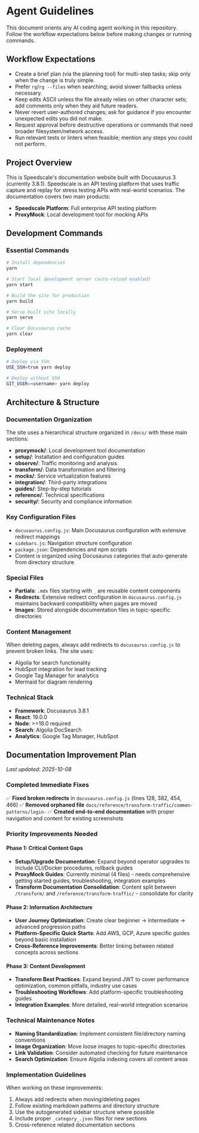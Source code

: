 # Agent Guidelines

This document orients any AI coding agent working in this repository. Follow the workflow expectations below before making changes or running commands.

## Workflow Expectations
- Create a brief plan (via the planning tool) for multi-step tasks; skip only when the change is truly simple.
- Prefer `rg`/`rg --files` when searching; avoid slower fallbacks unless necessary.
- Keep edits ASCII unless the file already relies on other character sets; add comments only when they aid future readers.
- Never revert user-authored changes; ask for guidance if you encounter unexpected edits you did not make.
- Request approval before destructive operations or commands that need broader filesystem/network access.
- Run relevant tests or linters when feasible; mention any steps you could not perform.

## Project Overview
This is Speedscale's documentation website built with Docusaurus 3 (currently 3.8.1). Speedscale is an API testing platform that uses traffic capture and replay for stress testing APIs with real-world scenarios. The documentation covers two main products:
- **Speedscale Platform**: Full enterprise API testing platform  
- **ProxyMock**: Local development tool for mocking APIs

## Development Commands

### Essential Commands
```bash
# Install dependencies
yarn

# Start local development server (auto-reload enabled)
yarn start

# Build the site for production
yarn build

# Serve built site locally
yarn serve

# Clear Docusaurus cache
yarn clear
```

### Deployment
```bash
# Deploy via SSH
USE_SSH=true yarn deploy

# Deploy without SSH  
GIT_USER=<username> yarn deploy
```

## Architecture & Structure

### Documentation Organization
The site uses a hierarchical structure organized in `/docs/` with these main sections:

- **proxymock/**: Local development tool documentation
- **setup/**: Installation and configuration guides
- **observe/**: Traffic monitoring and analysis
- **transform/**: Data transformation and filtering
- **mocks/**: Service virtualization features
- **integration/**: Third-party integrations
- **guides/**: Step-by-step tutorials
- **reference/**: Technical specifications
- **security/**: Security and compliance information

### Key Configuration Files

- `docusaurus.config.js`: Main Docusaurus configuration with extensive redirect mappings
- `sidebars.js`: Navigation structure configuration
- `package.json`: Dependencies and npm scripts
- Content is organized using Docusaurus categories that auto-generate from directory structure

### Special Files

- **Partials**: `.mdx` files starting with `_` are reusable content components
- **Redirects**: Extensive redirect configuration in `docusaurus.config.js` maintains backward compatibility when pages are moved
- **Images**: Stored alongside documentation files in topic-specific directories

### Content Management

When deleting pages, always add redirects to `docusaurus.config.js` to prevent broken links. The site uses:
- Algolia for search functionality
- HubSpot integration for lead tracking  
- Google Tag Manager for analytics
- Mermaid for diagram rendering

### Technical Stack

- **Framework**: Docusaurus 3.8.1
- **React**: 19.0.0  
- **Node**: >=18.0 required
- **Search**: Algolia DocSearch
- **Analytics**: Google Tag Manager, HubSpot

## Documentation Improvement Plan

*Last updated: 2025-10-08*

### Completed Immediate Fixes
✅ **Fixed broken redirects** in `docusaurus.config.js` (lines 128, 382, 454, 466)
✅ **Removed orphaned file** `docs/reference/transform-traffic/common-patterns/login-`
✅ **Created end-to-end documentation** with proper navigation and content for existing screenshots

### Priority Improvements Needed

#### **Phase 1: Critical Content Gaps**
- **Setup/Upgrade Documentation**: Expand beyond operator upgrades to include CLI/Docker procedures, rollback guides
- **ProxyMock Guides**: Currently minimal (4 files) - needs comprehensive getting started guides, troubleshooting, integration examples
- **Transform Documentation Consolidation**: Content split between `/transform/` and `/reference/transform-traffic/` - consolidate for clarity

#### **Phase 2: Information Architecture**
- **User Journey Optimization**: Create clear beginner → intermediate → advanced progression paths
- **Platform-Specific Quick Starts**: Add AWS, GCP, Azure specific guides beyond basic installation
- **Cross-Reference Improvements**: Better linking between related concepts across sections

#### **Phase 3: Content Development**
- **Transform Best Practices**: Expand beyond JWT to cover performance optimization, common pitfalls, industry use cases
- **Troubleshooting Workflows**: Add platform-specific troubleshooting guides
- **Integration Examples**: More detailed, real-world integration scenarios

### Technical Maintenance Notes
- **Naming Standardization**: Implement consistent file/directory naming conventions
- **Image Organization**: Move loose images to topic-specific directories
- **Link Validation**: Consider automated checking for future maintenance
- **Search Optimization**: Ensure Algolia indexing covers all content areas

### Implementation Guidelines
When working on these improvements:
1. Always add redirects when moving/deleting pages
2. Follow existing markdown patterns and directory structure
3. Use the autogenerated sidebar structure where possible
4. Include proper `_category_.json` files for new sections
5. Cross-reference related documentation sections

